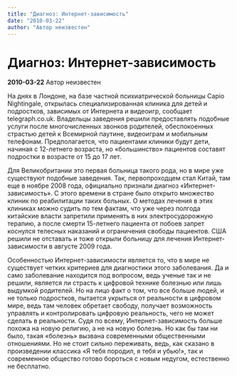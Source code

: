 ```yaml
---
title: "Диагноз: Интернет-зависимость"
date: "2010-03-22"
author: "Автор неизвестен"
---
```


# Диагноз: Интернет-зависимость

**2010-03-22** Автор неизвестен

На днях в Лондоне, на базе частной психиатрической больницы Capio Nightingale, открылась специализированная клиника для детей и подростков, зависимых от Интернета и видеоигр, сообщает telegraph.co.uk. Владельцы заведения решили предоставлять подобные услуги после многочисленных звонков родителей, обеспокоенных страстью детей к Всемирной паутине, видеоиграм и мобильным телефонам. Предполагается, что пациентами клиники будут дети, начиная с 12-летнего возраста, но «большинство» пациентов составят подростки в возрасте от 15 до 17 лет.

Для Великобритании это первая больница такого рода, но в мире уже существуют подобные заведения. Так, первопроходцем стал Китай, там еще в ноябре 2008 года, официально признали диагноз «Интернет-зависимость». С этого времени в стране было открыто множество клиник по реабилитации таких больных. О методах лечения в этих клиниках можно судить по тем фактам, что уже через полгода китайские власти запретили применять в них электросудорожную терапию, а после смерти 15-летнего пациента от побоев запрет коснулся телесных наказаний и ограничения свободы пациентов. США решили не отставать и тоже открыли больницу для лечения Интернет-зависимости в августе 2009 года.

Особенностью Интернет-зависимости является то, что в мире не существует четких критериев для диагностики этого заболевания. Да и само заболевание находится под вопросом, ведь ученые так и не решили, является ли страсть к цифровой технике болезнью или лишь выдумкой родителей. Но на лицо факт о том, что все больше людей, и не только подростков, пытается укрыться от реальности в цифровом мире, ведь там человек обретает свободу, получает возможность управлять и контролировать цифровую реальность, чего не может сделать в реальности. Судя по всему, Интернет-зависимость больше похожа на новую религию, а не на новую болезнь. Но как бы там ни было, такая «болезнь» вызвана современными общественными отношениями. Но не стоит сильно переживать, ведь, как сказано в произведении классика «Я тебя породил, я тебя и убью!», так и современное общество готово бороться с новым недугом, естественно не бесплатно.